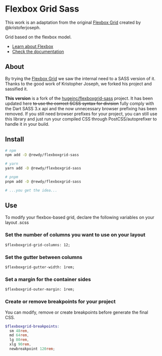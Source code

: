 # Flexbox Grid Sass

This work is an adaptation from the original [Flexbox Grid](http://flexboxgrid.com/) created by @kristoferjoseph.

Grid based on the flexbox model.

* [Learn about Flexbox](https://css-tricks.com/snippets/css/a-guide-to-flexbox/)
* [Check the documentation](http://rewdy.github.io/flexboxgrid-sass)

## About

By trying the [Flexbox Grid](http://flexboxgrid.com/) we saw the internal need to a SASS version of it. Thanks to the good work of Kristopher Joseph, we forked his project and sassified it.

**This version** is a fork of the [hugeinc/flexboxgrid-sass](https://github.com/hugeinc/flexboxgrid-sass) project. It has been updated here ~~to use the correct SCSS syntax for division~~ fully comply with the Dart SASS 3.x api and the now unnecessary browser prefixing has been removed. If you still need browser prefixes for your project, you can still use this library and just run your compiled CSS through PostCSS/autoprefixer to handle it in your build.

## Install

```bash
# npm
npm add -D @rewdy/flexboxgrid-sass

# yarn
yarn add -D @rewdy/flexboxgrid-sass

# pnpm
pnpm add -D @rewdy/flexboxgrid-sass

# ...you get the idea...
```

## Use

To modify your flexbox-based grid, declare the following variables on your layout .scss

### Set the number of columns you want to use on your layout

`$flexboxgrid-grid-columns: 12;`

### Set the gutter between columns

`$flexboxgrid-gutter-width: 1rem;`

### Set a margin for the container sides

`$flexboxgrid-outer-margin: 1rem;`

### Create or remove breakpoints for your project

You can modify, remove or create breakpoints before generate the final CSS.

```scss
$flexboxgrid-breakpoints:
  sm 48rem,
  md 64rem,
  lg 80rem,
  xlg 90rem,
  newbreakpoint 120rem;
```
